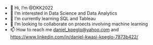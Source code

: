 - 👋 Hi, I’m @DKK2022
- 👀 I’m interested in Data Science and Data Analytics
- 🌱 I’m currently learning SQL and Tableau
- 💞️ I’m looking to collaborate on proects involving machine learning
- 📫 How to reach me daniel_kpeglo@yahoo.com and https://www.linkedin.com/in/daniel-kwasi-kpeglo-7873b422/

<!---
DKK2022/DKK2022 is a ✨ special ✨ repository because its `README.md` (this file) appears on your GitHub profile.
You can click the Preview link to take a look at your changes.
--->
